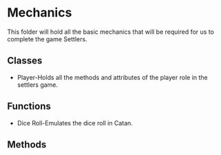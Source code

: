 # Mechanics 
This folder will hold all the basic
mechanics that will be required for us to complete the game Settlers.

## Classes
* Player-Holds all the methods and attributes of the player role in the settlers game.

## Functions
* Dice Roll-Emulates the dice roll in Catan.

## Methods

